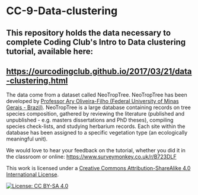 # CC-9-Data-clustering

## This repository holds the data necessary to complete Coding Club's Intro to Data clustering tutorial, available here:
## https://ourcodingclub.github.io/2017/03/21/data-clustering.html

The data come from a dataset called NeoTropTree. NeoTropTree has been developed by <a href="http://prof.icb.ufmg.br/treeatlan/">Professor Ary Oliveira-Filho (Federal University of Minas Gerais - Brazil)</a>. NeoTropTree is a large database containing records on tree species composition, gathered by reviewing the literature (published and unpublished - e.g. masters dissertations and PhD theses), compiling species check-lists, and studying herbarium records. Each site within the database has been assigned to a specific vegetation type (an ecologically meaningful unit).

We would love to hear your feedback on the tutorial, whether you did it in the classroom or online: https://www.surveymonkey.co.uk/r/B723DLF

This work is licensed under a [Creative Commons Attribution-ShareAlike 4.0 International License](https://creativecommons.org/licenses/by-sa/4.0/).

[![License: CC BY-SA 4.0](https://licensebuttons.net/l/by-sa/4.0/80x15.png)](https://creativecommons.org/licenses/by-sa/4.0/)
